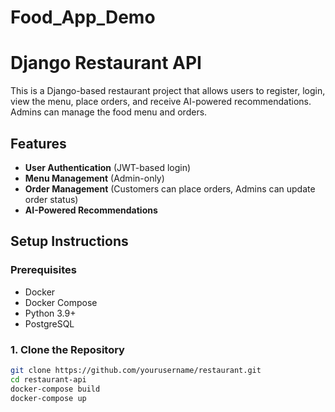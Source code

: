 # Food_App_Demo

# Django Restaurant API

This is a Django-based restaurant project that allows users to register, login, view the menu, place orders, and receive AI-powered recommendations. Admins can manage the food menu and orders.

## Features
- **User Authentication** (JWT-based login)
- **Menu Management** (Admin-only)
- **Order Management** (Customers can place orders, Admins can update order status)
- **AI-Powered Recommendations**

## Setup Instructions

### Prerequisites
- Docker
- Docker Compose
- Python 3.9+
- PostgreSQL

### 1. Clone the Repository
```bash
git clone https://github.com/yourusername/restaurant.git
cd restaurant-api
docker-compose build
docker-compose up
